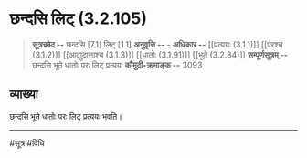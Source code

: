 # छन्दसि लिट् (3.2.105)
> **सूत्रच्छेद --** छन्दसि [7.1] लिट् [1.1]
> **अनुवृत्ति --** -
> **अधिकार --** [[प्रत्ययः (3.1.1)]] [[परश्च (3.1.2)]] [[आद्युदात्ताश्च (3.1.3)]] [[धातोः (3.1.91)]] [[भूते (3.2.84)]]
> **सम्पूर्णसूत्रम् --** छन्दसि भूते धातोः परः लिट् प्रत्ययः
> **कौमुदी-क्रमाङ्क --** 3093

## व्याख्या

छन्दसि भूते धातोः परः लिट् प्रत्ययः भवति।

---
#सूत्र #विधि 